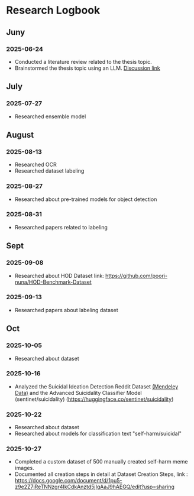# Research Logbook


## Juny

### 2025-06-24
- Conducted a literature review related to the thesis topic.
- Brainstormed the thesis topic using an LLM. [Discussion link](https://chatgpt.com/share/6866b777-cfbc-8004-893b-af2df79358cb)

## July
### 2025-07-27
- Researched ensemble model

## August
### 2025-08-13
- Researched OCR
- Researched dataset labeling

### 2025-08-27
- Researched about pre-trained models for object detection

### 2025-08-31
- Researched papers related to labeling

## Sept

### 2025-09-08
- Researched about HOD Dataset link: https://github.com/poori-nuna/HOD-Benchmark-Dataset

### 2025-09-13
- Researched papers about labeling dataset

## Oct

### 2025-10-05
- Researched about dataset

### 2025-10-16
- Analyzed the Suicidal Ideation Detection Reddit Dataset [(Mendeley Data)](https://data.mendeley.com/datasets/z8s6w86tr3/2) and the Advanced Suicidality Classifier Model (sentinet/suicidality) (https://huggingface.co/sentinet/suicidality)

### 2025-10-22
- Researched about dataset
- Researched about models for classification text "self-harm/suicidal"

### 2025-10-27
- Completed a custom dataset of 500 manually created self-harm meme images.
- Documented all creation steps in detail at Dataset Creation Steps, link : https://docs.google.com/document/d/1pu5-z9e2Z7jReTNNzgr4IkCdkAnztd5jIgAaJ9hAEGQ/edit?usp=sharing
